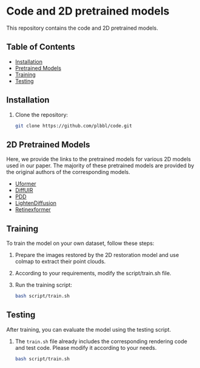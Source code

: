 # Code and 2D pretrained models

This repository contains the code and 2D pretrained models. 

## Table of Contents

- [Installation](#installation)
- [Pretrained Models](#pretrained-models)
- [Training](#training)
- [Testing](#testing)

## Installation


1. Clone the repository:

    ```bash
    git clone https://github.com/plbbl/code.git
    ```
   

## 2D Pretrained Models

Here, we provide the links to the pretrained models for various 2D models used in our paper. The majority of these pretrained models are provided by the original authors of the corresponding models.

- [Uformer](https://github.com/ZhendongWang6/Uformer)
- [DiffUIR](https://github.com/iSEE-Laboratory/DiffUIR)
- [PDD](https://github.com/Yuehan717/PDD?tab=readme-ov-file)
- [LightenDiffusion](https://github.com/JianghaiSCU/LightenDiffusion?tab=readme-ov-file)
- [Retinexformer](https://github.com/caiyuanhao1998/retinexformer?tab=readme-ov-file)




## Training

To train the model on your own dataset, follow these steps:

1. Prepare the images restored by the 2D restoration model and use colmap to extract their point clouds.

2. According to your requirements, modify the script/train.sh file.

3. Run the training script:

    ```bash
    bash script/train.sh
    ```



## Testing

After training, you can evaluate the model using the testing script.


1. The `train.sh` file already includes the corresponding rendering code and test code. Please modify it according to your needs.

    ```bash
    bash script/train.sh
    ```



